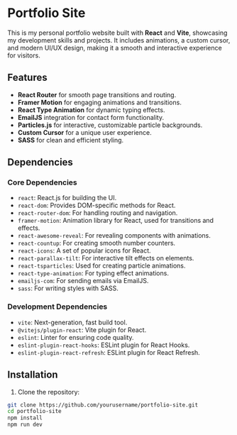 # Portfolio Site

This is my personal portfolio website built with **React** and **Vite**, showcasing my development skills and projects. It includes animations, a custom cursor, and modern UI/UX design, making it a smooth and interactive experience for visitors.

## Features

- **React Router** for smooth page transitions and routing.
- **Framer Motion** for engaging animations and transitions.
- **React Type Animation** for dynamic typing effects.
- **EmailJS** integration for contact form functionality.
- **Particles.js** for interactive, customizable particle backgrounds.
- **Custom Cursor** for a unique user experience.
- **SASS** for clean and efficient styling.

## Dependencies

### Core Dependencies
- `react`: React.js for building the UI.
- `react-dom`: Provides DOM-specific methods for React.
- `react-router-dom`: For handling routing and navigation.
- `framer-motion`: Animation library for React, used for transitions and effects.
- `react-awesome-reveal`: For revealing components with animations.
- `react-countup`: For creating smooth number counters.
- `react-icons`: A set of popular icons for React.
- `react-parallax-tilt`: For interactive tilt effects on elements.
- `react-tsparticles`: Used for creating particle animations.
- `react-type-animation`: For typing effect animations.
- `emailjs-com`: For sending emails via EmailJS.
- `sass`: For writing styles with SASS.

### Development Dependencies
- `vite`: Next-generation, fast build tool.
- `@vitejs/plugin-react`: Vite plugin for React.
- `eslint`: Linter for ensuring code quality.
- `eslint-plugin-react-hooks`: ESLint plugin for React Hooks.
- `eslint-plugin-react-refresh`: ESLint plugin for React Refresh.

## Installation

1. Clone the repository:
```bash
git clone https://github.com/yourusername/portfolio-site.git
cd portfolio-site
npm install
npm run dev